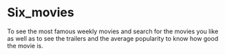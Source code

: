 # Six_movies
To see the most famous weekly movies and search for the movies you like as well as to see the trailers and the average popularity to know how good the movie is.
